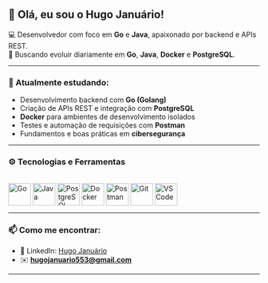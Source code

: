 ## 👋 Olá, eu sou o Hugo Januário!

💻 Desenvolvedor com foco em **Go** e **Java**, apaixonado por backend e APIs REST.  
🚀 Buscando evoluir diariamente em **Go**, **Java**, **Docker** e **PostgreSQL**.

---

### 🧠 Atualmente estudando:
- Desenvolvimento backend com **Go (Golang)**  
- Criação de APIs REST e integração com **PostgreSQL**  
- **Docker** para ambientes de desenvolvimento isolados  
- Testes e automação de requisições com **Postman**  
- Fundamentos e boas práticas em **cibersegurança**  

---

### ⚙️ Tecnologias e Ferramentas
<div style="display: inline_block"><br>
  <img align="center" alt="Go" height="45" width="45" src="https://cdn.jsdelivr.net/gh/devicons/devicon/icons/go/go-original.svg">
  <img align="center" alt="Java" height="45" width="45" src="https://cdn.jsdelivr.net/gh/devicons/devicon/icons/java/java-original.svg">
  <img align="center" alt="PostgreSQL" height="45" width="45" src="https://cdn.jsdelivr.net/gh/devicons/devicon/icons/postgresql/postgresql-original.svg">
  <img align="center" alt="Docker" height="45" width="45" src="https://cdn.jsdelivr.net/gh/devicons/devicon/icons/docker/docker-original.svg">
  <img align="center" alt="Postman" height="45" width="45" src="https://cdn.jsdelivr.net/gh/devicons/devicon/icons/postman/postman-original.svg">
  <img align="center" alt="Git" height="45" width="45" src="https://cdn.jsdelivr.net/gh/devicons/devicon/icons/git/git-original.svg">
  <img align="center" alt="VSCode" height="45" width="45" src="https://cdn.jsdelivr.net/gh/devicons/devicon/icons/vscode/vscode-original.svg">
</div>

---

### 📫 Como me encontrar:
- 💼 LinkedIn: [Hugo Januário](https://www.linkedin.com/in/hugo-janu%C3%A1rio-679706244/)  
- ✉️ **hugojanuario553@gmail.com**

---
